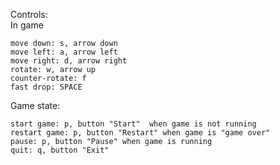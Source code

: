 Controls:  
   In game
    
    move down: s, arrow down  
    move left: a, arrow left  
    move right: d, arrow right  
    rotate: w, arrow up
    counter-rotate: f
    fast drop: SPACE

    
   Game state:
      
    start game: p, button "Start"  when game is not running
    restart game: p, button "Restart" when game is "game over"  
    pause: p, button "Pause" when game is running
    quit: q, button "Exit"